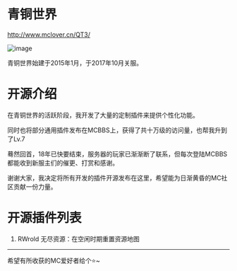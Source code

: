# 青铜世界
http://www.mclover.cn/QT3/

![image](http://www.mclover.cn/blog/usr/uploads/2018/03/2112995638.gif)

青铜世界始建于2015年1月，于2017年10月关服。

# 开源介绍
在青铜世界的活跃阶段，我开发了大量的定制插件来提供个性化功能。

同时也将部分通用插件发布在MCBBS上，获得了共十万级的访问量，也帮我升到了Lv.7

蓦然回首，18年已快要结束，服务器的玩家已渐渐断了联系，但每次登陆MCBBS都能收到新服主们的催更、打赏和感谢。

谢谢大家，我决定将所有开发的插件开源发布在这里，希望能为日渐黄昏的MC社区贡献一份力量。

# 开源插件列表
1. RWrold 无尽资源：在空闲时期重置资源地图

------
希望有所收获的MC爱好者给个⭐~
